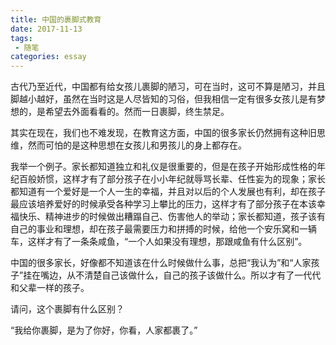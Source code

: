 ```yaml
---
title: 中国的裹脚式教育
date: 2017-11-13
tags:
 - 随笔
categories: essay
---
```


古代乃至近代，中国都有给女孩儿裹脚的陋习，可在当时，这可不算是陋习，并且脚越小越好，虽然在当时这是人尽皆知的习俗，但我相信一定有很多女孩儿是有梦想的，是希望去外面看看的。然而一日裹脚，终生禁足。

<!-- more -->

其实在现在，我们也不难发现，在教育这方面，中国的很多家长仍然拥有这种旧思维，然而可怕的是这种思想在女孩儿和男孩儿的身上都存在。

我举一个例子。家长都知道独立和礼仪是很重要的，但是在孩子开始形成性格的年纪百般娇惯，这样才有了部分孩子在小小年纪就辱骂长辈、任性妄为的现象；家长都知道有一个爱好是一个人一生的幸福，并且对以后的个人发展也有利，却在孩子最应该培养爱好的时候承受各种学习上攀比的压力，这样才有了部分孩子在本该幸福快乐、精神进步的时候做出糟蹋自己、伤害他人的举动；家长都知道，孩子该有自己的事业和理想，却在孩子最需要压力和拼搏的时候，给他一个安乐窝和一辆车，这样才有了一条条咸鱼，“一个人如果没有理想，那跟咸鱼有什么区别”。

中国的很多家长，好像都不知道该在什么时候做什么事，总把“我认为”和“人家孩子”挂在嘴边，从不清楚自己该做什么，自己的孩子该做什么。所以才有了一代代和父辈一样的孩子。

请问，这个裹脚有什么区别？

“我给你裹脚，是为了你好，你看，人家都裹了。”